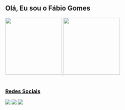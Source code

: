 ## Olá, Eu sou o Fábio Gomes 
 <div>
   <a href="https://github.com/FabioGomes79">
   <img height="180em" src="https://github-readme-stats.vercel.app/api?username=FabioGomes79&show_icons=true&theme=tokyonight&include_all_commits=true&count_private=true"/>
   <img height="180em" src="https://github-readme-stats.vercel.app/api/top-langs/?username=FabioGomes79&layout=compact&langs_count=6&theme=tokyonight"/>
</div>
    

 
<br>
 
### Redes Sociais
 
<div> 
  <a href="https://instagram.com/fabiogomes_30" target="_blank"><img src="https://img.shields.io/badge/-Instagram-%23E4405F?style=for-the-badge&logo=instagram&logoColor=white" target="_blank"></a>
  <a href = "afabiogomes36@gmail.com"><img src="https://img.shields.io/badge/-Gmail-%23333?style=for-the-badge&logo=gmail&logoColor=white" target="_blank"></a>
  <a href="https://www.linkedin.com/in/fábio-gomes-aguiar-65b411286" target="_blank"><img src="https://img.shields.io/badge/-LinkedIn-%230077B5?style=for-the-badge&logo=linkedin&logoColor=white" target="_blank"></a>
</div>
